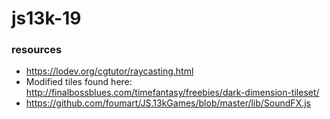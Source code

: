 # js13k-19



### resources
- https://lodev.org/cgtutor/raycasting.html
- Modified tiles found here: http://finalbossblues.com/timefantasy/freebies/dark-dimension-tileset/
- https://github.com/foumart/JS.13kGames/blob/master/lib/SoundFX.js
